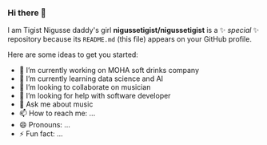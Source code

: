 ### Hi there 👋
I am Tigist Nigusse
daddy's girl
**nigussetigist/nigussetigist** is a ✨ _special_ ✨ repository because its `README.md` (this file) appears on your GitHub profile.

Here are some ideas to get you started:

- 🔭 I’m currently working on MOHA soft drinks company
- 🌱 I’m currently learning data science and AI 
- 👯 I’m looking to collaborate on musician
- 🤔 I’m looking for help with software developer
- 💬 Ask me about music
- 📫 How to reach me: ...
- 😄 Pronouns: ...
- ⚡ Fun fact: ...
